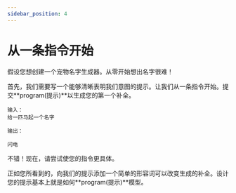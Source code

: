 ```yaml
---
sidebar_position: 4
---
```


# 从一条指令开始

假设您想创建一个宠物名字生成器。从零开始想出名字很难！

首先，我们需要写一个能够清晰表明我们意图的提示。让我们从一条指令开始。提交**program(提示)**以生成您的第一个补全。

``` text
输入：
给一匹马起一个名字

输出：

闪电

```

不错！现在，请尝试使您的指令更具体。

正如您所看到的，向我们的提示添加一个简单的形容词可以改变生成的补全。设计您的提示基本上就是如何**program(提示)**模型。
